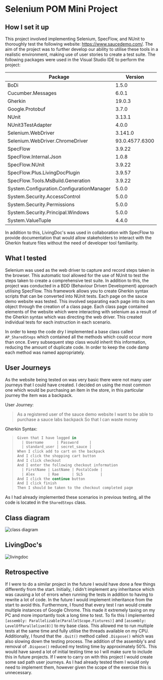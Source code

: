 # Selenium POM Mini Project

## How I set it up

This project involved implementing Selenium, SpecFlow, and NUnit to thoroughly test the following website: https://www.saucedemo.com/. 
The aim of the project was to further develop our ability to utilise these tools in a realistic environment, making use of user stories to create a test suite.
The following packages were used in the Visual Studio IDE to perform the project:

| Package                                   | Version        |
| ----------------------------------------- | -------------- |
| BoDi                                      | 1.5.0          |
| Cucumber.Messages                         | 6.0.1          |
| Gherkin                                   | 19.0.3         |
| Google.Protobuf                           | 3.7.0          |
| NUnit                                     | 3.13.1         |
| NUnit3TestAdapter                         | 4.0.0          |
| Selenium.WebDriver                        | 3.141.0        |
| Selenium.WebDriver.ChromeDriver           | 93.0.4577.6300 |
| SpecFlow                                  | 3.9.22         |
| SpecFlow.Internal.Json                    | 1.0.8          |
| SpecFlow.NUnit                            | 3.9.22         |
| SpecFlow.Plus.LivingDocPlugin             | 3.9.57         |
| SpecFlow.Tools.MsBuild.Generation         | 3.9.22         |
| System.Configuration.ConfigurationManager | 5.0.0          |
| System.Security.AccessControl             | 5.0.0          |
| System.Security.Permissions               | 5.0.0          |
| System.Security.Principal.Windows         | 5.0.0          |
| System.ValueTuple                         | 4.4.0          |

In addition to this, LivingDoc's was used in collaboration with SpecFlow to provide documentation that would allow stakeholders to interact with the Gherkin feature files without the need of developer tool familiarity.



## What I tested

Selenium was used as the web driver to capture and record steps taken in the browser. This automatic tool allowed for the use of NUnit to test the steps taken to create a comprehensive test suite. In addition to this, the project was conducted in a BDD (Behaviour Driven Development) approach utilising SpecFlow. This framework allows you to create Gherkin syntax scripts that can be converted into NUnit tests. Each page on the sauce demo website was tested. This involved separating each page into its own object through the creation of a class page. Each class page contained elements of the website which were interacting with selenium as a result of the Gherkin syntax which was directing the web driver. This created individual tests for each instruction in each scenario.

In order to keep the code dry I implemented a base class called `AP_SharedSteps` which contained all the methods which could occur more than once. Every subsequent step class would inherit this information, reducing the amount of duplicate code. In order to keep the code damp each method was named appropriately.

## User Journeys

As the website being tested on was very basic there were not many user journeys that I could have created. I decided on using the most common one which would be purchasing an item in the store, in this particular journey the item was a backpack.

User Journey:

> As a registered user of the sauce demo website
> I want to be able to purchase a sauce labs backpack
> So that I can waste money

Gherkin Syntax:

> ```c#
> Given that I have logged in
> 	| Username      | Password     |
> 	| standard_user | secret_sauce |
> When I click add to cart on the backpack
> And I click the shopping cart button
> And I click checkout
> And I enter the following checkout information
> 	| FirstName | LastName | PostalCode |
> 	| Alex      | Rae      | SL5        |
> And I click the continue button
> And I click finish
> Then I should be taken to the checkout completed page
> ```

As I had already implemented these scenarios in previous testing, all the code is located in the `SharedSteps` class.



## Class diagram

![class diagram](https://user-images.githubusercontent.com/60930006/134529637-0e40c570-acd4-4747-a27c-55ed0dc86318.png)

## 

## LivingDoc's

![livingdoc](https://user-images.githubusercontent.com/60930006/134525914-f0e5da9e-9498-4394-b318-ef9b9960c5d9.png)



## Retrospective

If I were to do a similar project in the future I would have done a few things differently from the start. Initially, I didn't implement any inheritance which was causing a lot of errors when running the tests in addition to having to rewrite a lot of code. In the future I would implement inheritance from the start to avoid this. Furthermore, I found that every test I ran would create multiple instances of Google Chrome. This made it extremely taxing on my PC and more importantly took a long time to test. To fix this I implemented `[assembly: Parallelizable(ParallelScope.Fixtures)]` and 
`[assembly: LevelOfParallelism(8)]` to my base class. This allowed me to run multiple tests at the same time and fully utilise the threads available on my CPU. Additionally, I found that the `.Quit()` method called `.Dispose()` which was also slowing down the testing process. The addition of the assembly's and removal of `.Dispose()` reduced my testing time by approximately 50%. This would have saved a lot of initial testing time so I will make sure to include this in future projects. 
If I were to carry on with this project I would create some sad path user journeys. As I had already tested them I would only need to implement them, however given the scope of the exercise this is unnecessary.